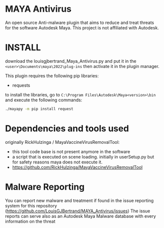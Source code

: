 # MAYA Antivirus

An open source Anti-malware plugin that aims to reduce and treat threats for the software Autodesk Maya. This project is not affiliated with Autodesk.


# INSTALL

download the louisgjbertrand_Maya_Antivirus.py and put it in the `<user>\Documents\maya\2022\plug-ins` then activate it in the plugin manager.


This plugin requires the following pip libraries:
  - requests


to install the libraries, go to `C:\Program Files\Autodesk\Maya<version>\bin` and execute the following commands:

```sh
./mayapy -m pip install request
```

# Dependencies and tools used

originally RickHulzinga / MayaVaccineVirusRemovalTool:
  - this tool code base is not present anymore in the software
  - a script that is executed on scene loading. initially in userSetup.py but for safety reasons maya does not execute it.
  - https://github.com/RickHulzinga/MayaVaccineVirusRemovalTool

# Malware Reporting

You can report new malware and treatment if found in the issue reporting system for this repository (https://github.com/LouisGJBertrand/MAYA_Antivirus/issues)
The issue reports can serve also as an Autodesk Maya Malware database with every information on the threat
